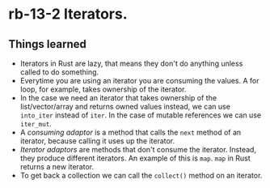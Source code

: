 # rb-13-2 Iterators.

## Things learned

- Iterators in Rust are lazy, that means they don't do
  anything unless called to do something.
- Everytime you are using an iterator you are consuming
  the values. A for loop, for example, takes ownership of the
  iterator.
- In the case we need an iterator that takes ownership of the
  list/vector/array and returns owned values instead, we can use
  `into_iter` instead of `iter`. In the case of mutable references
  we can use `iter_mut`.
- A _consuming adaptor_ is a method that calls the `next` method
  of an iterator, because calling it uses up the iterator.
- _Iterator adaptors_ are methods that don't consume the iterator.
  Instead, they produce different iterators. An example of this is
  `map`. `map` in Rust returns a new iterator.
- To get back a collection we can call the `collect()` method on
  an iterator.
